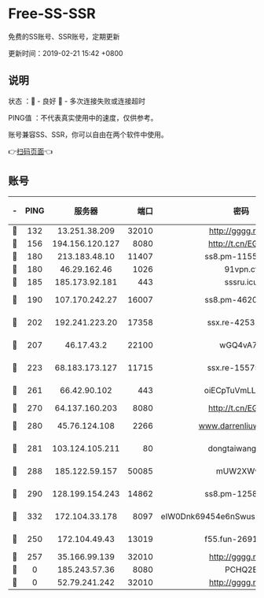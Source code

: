 # Free-SS-SSR

免费的SS账号、SSR账号，定期更新

更新时间：2019-02-21 15:42 +0800

## 说明

状态     ：🙂 - 良好 🙁 - 多次连接失败或连接超时

PING值   ：不代表真实使用中的速度，仅供参考。

账号兼容SS、SSR，你可以自由在两个软件中使用。

👉[扫码页面](https://liesauer.github.io/free-ss-ssr.github.io/)👈

## 账号

|-|PING|服务器|端口|密码|加密方式|区域|
|:----:|:----:|:-----:|-----:|:----:|:----:|:----:|
|🙂|132|13.251.38.209|32010|http://gggg.rocks|chacha20|SG|
|🙂|156|194.156.120.127|8080|http://t.cn/EGJIyrl|rc4-md5|RU|
|🙂|180|213.183.48.10|11407|ss8.pm-11550642|rc4-md5|RU|
|🙂|180|46.29.162.46|1026|91vpn.cf|rc4-md5|RU|
|🙂|185|185.173.92.181|443|sssru.icu|rc4-md5|RU|
|🙂|190|107.170.242.27|16007|ss8.pm-46207230|aes-256-cfb|US|
|🙂|202|192.241.223.20|17358|ssx.re-42531129|aes-256-cfb|US|
|🙂|207|46.17.43.2|22100|wGQ4vA7D|aes-256-gcm|RU|
|🙂|223|68.183.173.127|11715|ssx.re-15575310|aes-256-cfb|US|
|🙂|261|66.42.90.102|443|oiECpTuVmLLxk4Ts|aes-256-cfb|US|
|🙂|270|64.137.160.203|8080|http://t.cn/EGJIyrl|rc4-md5|CA|
|🙂|280|45.76.124.108|2266|www.darrenliuwei.com|aes-256-cfb|AU|
|🙂|281|103.124.105.211|80|dongtaiwang.com|aes-256-cfb|US|
|🙂|288|185.122.59.157|50085|mUW2XWw8|aes-256-cfb|GB|
|🙂|290|128.199.154.243|14862|ss8.pm-12583893|aes-256-cfb|SG|
|🙂|332|172.104.33.178|8097|eIW0Dnk69454e6nSwuspv9DmS201tQ0D|aes-256-cfb|SG|
|🙂|250|172.104.49.43|13019|f55.fun-26915398|aes-256-cfb|SG|
|🙁|257|35.166.99.139|32010|http://gggg.rocks|chacha20|US|
|🙁|0|185.243.57.36|8080|PCHQ2E|rc4-md5|US|
|🙁|0|52.79.241.242|32010|http://gggg.rocks|chacha20|KR|
